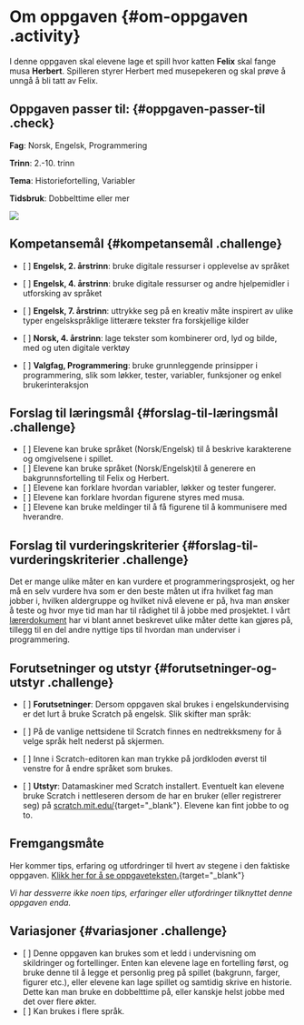 # Om oppgaven {#om-oppgaven .activity}

I denne oppgaven skal elevene lage et spill hvor katten **Felix** skal
fange musa **Herbert**. Spilleren styrer Herbert med musepekeren og skal
prøve å unngå å bli tatt av Felix.

## Oppgaven passer til: {#oppgaven-passer-til .check}

**Fag**: Norsk, Engelsk, Programmering

**Trinn**: 2.-10. trinn

**Tema**: Historiefortelling, Variabler

**Tidsbruk**: Dobbelttime eller mer

![](felix_og_herbert.png)

## Kompetansemål {#kompetansemål .challenge}

-   \[ \] **Engelsk, 2. årstrinn**: bruke digitale ressurser i
    opplevelse av språket

-   \[ \] **Engelsk, 4. årstrinn**: bruke digitale ressurser og andre
    hjelpemidler i utforsking av språket

-   \[ \] **Engelsk, 7. årstrinn**: uttrykke seg på en kreativ måte
    inspirert av ulike typer engelskspråklige litterære tekster fra
    forskjellige kilder

-   \[ \] **Norsk, 4. årstrinn**: lage tekster som kombinerer ord, lyd
    og bilde, med og uten digitale verktøy

-   \[ \] **Valgfag, Programmering**: bruke grunnleggende prinsipper i
    programmering, slik som løkker, tester, variabler, funksjoner og
    enkel brukerinteraksjon

## Forslag til læringsmål {#forslag-til-læringsmål .challenge}

-   \[ \] Elevene kan bruke språket (Norsk/Engelsk) til å beskrive
    karakterene og omgivelsene i spillet.
-   \[ \] Elevene kan bruke språket (Norsk/Engelsk)til å generere en
    bakgrunnsfortelling til Felix og Herbert.
-   \[ \] Elevene kan forklare hvordan variabler, løkker og tester
    fungerer.
-   \[ \] Elevene kan forklare hvordan figurene styres med musa.
-   \[ \] Elevene kan bruke meldinger til å få figurene til å
    kommunisere med hverandre.

## Forslag til vurderingskriterier {#forslag-til-vurderingskriterier .challenge}

Det er mange ulike måter en kan vurdere et programmeringsprosjekt, og
her må en selv vurdere hva som er den beste måten ut ifra hvilket fag
man jobber i, hvilken aldergruppe og hvilket nivå elevene er på, hva man
ønsker å teste og hvor mye tid man har til rådighet til å jobbe med
prosjektet. I vårt
[lærerdokument](../../pages/hvordan_bruke_lærerveiledning.html) har vi
blant annet beskrevet ulike måter dette kan gjøres på, tillegg til en
del andre nyttige tips til hvordan man underviser i programmering.

## Forutsetninger og utstyr {#forutsetninger-og-utstyr .challenge}

-   \[ \] **Forutsetninger**: Dersom oppgaven skal brukes i
    engelskundervising er det lurt å bruke Scratch på engelsk. Slik
    skifter man språk:
-   \[ \] På de vanlige nettsidene til Scratch finnes en nedtrekksmeny
    for å velge språk helt nederst på skjermen.
-   \[ \] Inne i Scratch-editoren kan man trykke på jordkloden øverst
    til venstre for å endre språket som brukes.

-   \[ \] **Utstyr**: Datamaskiner med Scratch installert. Eventuelt kan
    elevene bruke Scratch i nettleseren dersom de har en bruker (eller
    registrerer seg) på
    [scratch.mit.edu/](http://scratch.mit.edu/){target="_blank"}.
    Elevene kan fint jobbe to og to.

## Fremgangsmåte

Her kommer tips, erfaring og utfordringer til hvert av stegene i den
faktiske oppgaven. [Klikk her for å se
oppgaveteksten.](../felix_og_herbert/felix_og_herbert.html){target="_blank"}

*Vi har dessverre ikke noen tips, erfaringer eller utfordringer
tilknyttet denne oppgaven enda.*

## Variasjoner {#variasjoner .challenge}

-   \[ \] Denne oppgaven kan brukes som et ledd i undervisning om
    skildringer og fortellinger. Enten kan elevene lage en fortelling
    først, og bruke denne til å legge et personlig preg på spillet
    (bakgrunn, farger, figurer etc.), eller elevene kan lage spillet og
    samtidig skrive en historie. Dette kan man bruke en dobbelttime på,
    eller kanskje helst jobbe med det over flere økter.
-   \[ \] Kan brukes i flere språk.

